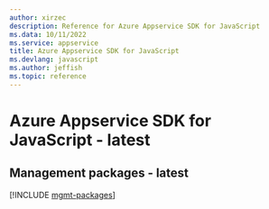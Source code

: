 ```yaml
---
author: xirzec
description: Reference for Azure Appservice SDK for JavaScript
ms.data: 10/11/2022
ms.service: appservice
title: Azure Appservice SDK for JavaScript
ms.devlang: javascript
ms.author: jeffish
ms.topic: reference
---
```

# Azure Appservice SDK for JavaScript - latest

## Management packages - latest
[!INCLUDE [mgmt-packages](appservice-mgmt-index.md)]